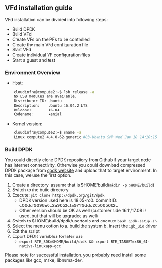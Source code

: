 ## VFd installation guide

VFd installation can be divided into following steps:

* Build DPDK
* Build VFd
* Create VFs on the PFs to be controlled
* Create the main VFd configuration file
* Start VFd
* Create individual VF configuration files
* Start a guest and test

### Environment Overview

* Host: 
```bash
    cloudinfra@compute2:~$ lsb_release -a
    No LSB modules are available.
    Distributor ID: Ubuntu
    Description:    Ubuntu 16.04.2 LTS
    Release:        16.04
    Codename:       xenial
```
* Kernel version: 
```bash
    cloudinfra@compute2:~$ uname -a
    Linux compute2 4.4.0-62-generic #83-Ubuntu SMP Wed Jan 18 14:10:15 UTC 2017 x86_64 x86_64 x86_64 GNU/Linux
```

### Build DPDK

You could directly clone DPDK repository from Github if your target node has Internet connectivity. Otherwise you could download compressed DPDK package from [dpdk website](http://www.dpdk.org) and upload that to target environment. In this case, we use the first option.

1. Create a directory; assume that is $HOME/build(`mkdir -p $HOME/build`)
2. Switch to the build directory
3. Execute: `git clone http://dpdk.org/git/dpdk`
      * DPDK version used here is 18.05-rc0. Commit ID: c06ddf9698e0c2a9653cfa971f9ddc205065662c
      * Other version should be OK as well (customer side 16.11/17.08 is used, but that will be upgraded as well)
4. Switch to $HOME/build/dpdk/usertools and execute `bash dpdk-setup.sh` 
5. Select the menu option to a. build the system b. insert the `igb_uio` driver
6. Exit the script
7. Export DPDK variables for later use
      * `export RTE_SDK=$HOME/build/dpdk && export RTE_TARGET=x86_64-native-linuxapp-gcc`

Please note for successful installation, you probably need install some packages like gcc, make, libnuma-dev.
      
